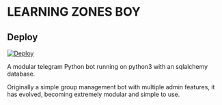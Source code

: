 # LEARNING ZONES BOY

## Deploy

[![Deploy](https://www.herokucdn.com/deploy/button.svg)](https://heroku.com/deploy)

A modular telegram Python bot running on python3 with an sqlalchemy database.

Originally a simple group management bot with multiple admin features, it has evolved, becoming extremely modular and 
simple to use.
